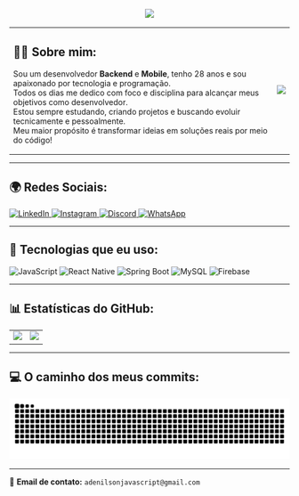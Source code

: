 <!-- Título animado -->
<p align="center">
  <a href="https://git.io/typing-svg">
    <img src="https://readme-typing-svg.herokuapp.com?color=00FFB3&size=28&right=true&vCenter=true&width=1000&lines=Olá,+eu+sou+o+Adenilson+Silva!+👋;Seja+bem-vindo+ao+meu+perfil!" />
  </a>
</p>

<!-- Sobre mim e GIF lado a lado -->
<table>
  <tr>
    <td>
      <h2>👨‍💻 Sobre mim:</h2>
      <p>
        Sou um desenvolvedor <strong>Backend</strong> e <strong>Mobile</strong>, tenho 28 anos e sou apaixonado por tecnologia e programação.<br />
        Todos os dias me dedico com foco e disciplina para alcançar meus objetivos como desenvolvedor.<br />
        Estou sempre estudando, criando projetos e buscando evoluir tecnicamente e pessoalmente.<br />
        Meu maior propósito é transformar ideias em soluções reais por meio do código!
      </p>
    </td>
    <td>
      <img height="160em" src="https://i.pinimg.com/originals/e8/f4/53/e8f453469a3ec97ecd354df465d73913.gif" />
    </td>
  </tr>
</table>

---

## 🌍 Redes Sociais:
<p align="flex-start">
  <a href="https://www.linkedin.com/in/adenilson-rosa-88702125a/" target="_blank">
    <img alt="LinkedIn" src="https://img.shields.io/badge/LinkedIn-0077B5?style=for-the-badge&logo=linkedin&logoColor=white" />
  </a>
  <a href="https://www.instagram.com/adeniilson.siilva/" target="_blank">
    <img alt="Instagram" src="https://img.shields.io/badge/Instagram-E4405F?style=for-the-badge&logo=instagram&logoColor=white" />
  </a>
  <a href="https://discord.com/users/1123952343046688838" target="_blank">
    <img alt="Discord" src="https://img.shields.io/badge/Discord-5865F2?style=for-the-badge&logo=discord&logoColor=white" />
  </a>
  <a href="https://wa.me/553398592960" target="_blank">
    <img alt="WhatsApp" src="https://img.shields.io/badge/WhatsApp-25D366?style=for-the-badge&logo=whatsapp&logoColor=white" />
  </a>
</p>


---

## 🚀 Tecnologias que eu uso:

<p align="left">
  <!-- JavaScript -->
  <img title="JavaScript" height="40" src="https://cdn.jsdelivr.net/gh/devicons/devicon/icons/javascript/javascript-original.svg" />

  <!-- React Native -->
  <img title="React Native" height="40" src="https://cdn.jsdelivr.net/gh/devicons/devicon/icons/react/react-original.svg" />

  <!-- Spring Boot -->
  <img title="Spring Boot" height="40" src="https://cdn.jsdelivr.net/gh/devicons/devicon/icons/spring/spring-original.svg" />

  <!-- MySQL -->
  <img title="MySQL" height="40" src="https://cdn.jsdelivr.net/gh/devicons/devicon/icons/mysql/mysql-original.svg" />

  <!-- Firebase -->
  <img title="Firebase" height="40" src="https://cdn.jsdelivr.net/gh/devicons/devicon/icons/firebase/firebase-plain.svg" />
</p>



---

## 📊 Estatísticas do GitHub:

<table>
  <tr>
    <td>
      <img height="160em" src="https://github-readme-stats.vercel.app/api?username=Adenilson-Silva-Dev&show_icons=true&theme=radical&count_private=true&cache_seconds=10" />
    </td>
    <td>
      <img height="160em" src="https://github-readme-stats.vercel.app/api/top-langs/?username=Adenilson-Silva-Dev&layout=compact&langs_count=6&theme=radical&cache_seconds=10" />
    </td>
  </tr>
</table>

---

## 💻 O caminho dos meus commits:

![snake gif](https://raw.githubusercontent.com/Adenilson-Silva-Dev/Adenilson-Silva-Dev/output/github-contribution-grid-snake-dark.svg)

---

📧 **Email de contato:** `adenilsonjavascript@gmail.com`
